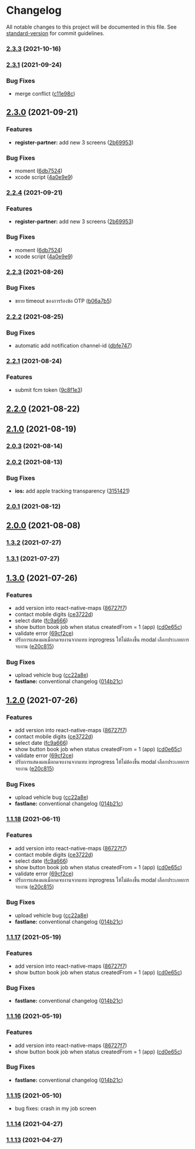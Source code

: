 # Changelog

All notable changes to this project will be documented in this file. See [standard-version](https://github.com/conventional-changelog/standard-version) for commit guidelines.

### [2.3.3](https://git-codecommit.ap-southeast-1.amazonaws.com///compare/v2.3.2...v2.3.3) (2021-10-16)

### [2.3.1](https://git-codecommit.ap-southeast-1.amazonaws.com///compare/v2.3.0...v2.3.1) (2021-09-24)


### Bug Fixes

* merge conflict ([c11e98c](https://git-codecommit.ap-southeast-1.amazonaws.com///commit/c11e98c86a8bbf88b6871df20915b7a893f53970))

## [2.3.0](https://git-codecommit.ap-southeast-1.amazonaws.com///compare/v2.2.3...v2.3.0) (2021-09-21)


### Features

* **register-partner:** add new 3 screens ([2b69953](https://git-codecommit.ap-southeast-1.amazonaws.com///commit/2b69953aecfcdb00cdf86b45c76664115f8d5f80))


### Bug Fixes

* moment ([6db7524](https://git-codecommit.ap-southeast-1.amazonaws.com///commit/6db7524c5ffe9c0b27c52b603ee541c9df370e87))
* xcode script ([4a0e9e9](https://git-codecommit.ap-southeast-1.amazonaws.com///commit/4a0e9e993f2eb4bf23c3b79833a92e2bbd255a31))

### [2.2.4](https://git-codecommit.ap-southeast-1.amazonaws.com///compare/v2.2.3...v2.2.4) (2021-09-21)


### Features

* **register-partner:** add new 3 screens ([2b69953](https://git-codecommit.ap-southeast-1.amazonaws.com///commit/2b69953aecfcdb00cdf86b45c76664115f8d5f80))


### Bug Fixes

* moment ([6db7524](https://git-codecommit.ap-southeast-1.amazonaws.com///commit/6db7524c5ffe9c0b27c52b603ee541c9df370e87))
* xcode script ([4a0e9e9](https://git-codecommit.ap-southeast-1.amazonaws.com///commit/4a0e9e993f2eb4bf23c3b79833a92e2bbd255a31))

### [2.2.3](https://git-codecommit.ap-southeast-1.amazonaws.com///compare/v2.2.2...v2.2.3) (2021-08-26)


### Bug Fixes

* ขยาย timeout ของการร้องข้อ OTP ([b06a7b5](https://git-codecommit.ap-southeast-1.amazonaws.com///commit/b06a7b546a298740e8909a1d9c674b1c21d80480))

### [2.2.2](https://git-codecommit.ap-southeast-1.amazonaws.com///compare/v2.2.1...v2.2.2) (2021-08-25)


### Bug Fixes

* automatic add notification channel-id ([dbfe747](https://git-codecommit.ap-southeast-1.amazonaws.com///commit/dbfe74788e85b8c801b34746d916d95e31ef8540))

### [2.2.1](https://git-codecommit.ap-southeast-1.amazonaws.com///compare/v2.1.0...v2.2.1) (2021-08-24)


### Features

* submit fcm token ([9c8f1e3](https://git-codecommit.ap-southeast-1.amazonaws.com///commit/9c8f1e327abff486f5006fc548de2b64a7541d60))

## [2.2.0](https://git-codecommit.ap-southeast-1.amazonaws.com///compare/v2.1.0...v2.2.0) (2021-08-22)

## [2.1.0](https://git-codecommit.ap-southeast-1.amazonaws.com///compare/v2.0.4...v2.1.0) (2021-08-19)

### [2.0.3](https://git-codecommit.ap-southeast-1.amazonaws.com///compare/v2.0.2...v2.0.3) (2021-08-14)

### [2.0.2](https://git-codecommit.ap-southeast-1.amazonaws.com///compare/v2.0.1...v2.0.2) (2021-08-13)


### Bug Fixes

* **ios:** add apple tracking transparency ([3151421](https://git-codecommit.ap-southeast-1.amazonaws.com///commit/3151421da72e4a6f7dfdcb84e01a49ded965136f))

### [2.0.1](https://git-codecommit.ap-southeast-1.amazonaws.com///compare/v1.2.0...v2.0.1) (2021-08-12)

## [2.0.0](https://git-codecommit.ap-southeast-1.amazonaws.com///compare/v1.2.0...v2.0.0) (2021-08-08)

### [1.3.2](https://git-codecommit.ap-southeast-1.amazonaws.com///compare/v1.2.0...v1.3.2) (2021-07-27)

### [1.3.1](https://git-codecommit.ap-southeast-1.amazonaws.com///compare/v1.2.0...v1.3.1) (2021-07-27)

## [1.3.0](https://git-codecommit.ap-southeast-1.amazonaws.com///compare/v1.1.15...v1.3.0) (2021-07-26)


### Features

* add version into react-native-maps ([86727f7](https://git-codecommit.ap-southeast-1.amazonaws.com///commit/86727f7b9be9f98999544ceb6a24b868eaba2681))
* contact mobile digits ([ce3722d](https://git-codecommit.ap-southeast-1.amazonaws.com///commit/ce3722d9cdc73e69039cddcee826337ec4876607))
* select date ([fc9a666](https://git-codecommit.ap-southeast-1.amazonaws.com///commit/fc9a666375027638d2da3ff2f3b7adf98c93a379))
* show button book job when status createdFrom = 1 (app) ([cd0e65c](https://git-codecommit.ap-southeast-1.amazonaws.com///commit/cd0e65c10c9d677d7edd3bcdccab988b8d6cd4b1))
* validate error ([69cf2ce](https://git-codecommit.ap-southeast-1.amazonaws.com///commit/69cf2ced60aab4cbf572950e708f9cb7e53d4f3c))
* ปรับการแสดงผลเมื่อกดจบงานจากแทบ inprogress ให้ไม่ต้องขึ้น modal เลือกประเภทการจบงาน ([e20c815](https://git-codecommit.ap-southeast-1.amazonaws.com///commit/e20c815dfe8b0d72701f091de80b57452a49b66a))


### Bug Fixes

* upload vehicle bug ([cc22a8e](https://git-codecommit.ap-southeast-1.amazonaws.com///commit/cc22a8e34b4550433f6db894b7b3721f38de2cce))
* **fastlane:** conventional changelog ([014b21c](https://git-codecommit.ap-southeast-1.amazonaws.com///commit/014b21cf8c3e8055e8ea9da588aa8f9dd778beca))

## [1.2.0](https://git-codecommit.ap-southeast-1.amazonaws.com///compare/v1.1.15...v1.2.0) (2021-07-26)


### Features

* add version into react-native-maps ([86727f7](https://git-codecommit.ap-southeast-1.amazonaws.com///commit/86727f7b9be9f98999544ceb6a24b868eaba2681))
* contact mobile digits ([ce3722d](https://git-codecommit.ap-southeast-1.amazonaws.com///commit/ce3722d9cdc73e69039cddcee826337ec4876607))
* select date ([fc9a666](https://git-codecommit.ap-southeast-1.amazonaws.com///commit/fc9a666375027638d2da3ff2f3b7adf98c93a379))
* show button book job when status createdFrom = 1 (app) ([cd0e65c](https://git-codecommit.ap-southeast-1.amazonaws.com///commit/cd0e65c10c9d677d7edd3bcdccab988b8d6cd4b1))
* validate error ([69cf2ce](https://git-codecommit.ap-southeast-1.amazonaws.com///commit/69cf2ced60aab4cbf572950e708f9cb7e53d4f3c))
* ปรับการแสดงผลเมื่อกดจบงานจากแทบ inprogress ให้ไม่ต้องขึ้น modal เลือกประเภทการจบงาน ([e20c815](https://git-codecommit.ap-southeast-1.amazonaws.com///commit/e20c815dfe8b0d72701f091de80b57452a49b66a))


### Bug Fixes

* upload vehicle bug ([cc22a8e](https://git-codecommit.ap-southeast-1.amazonaws.com///commit/cc22a8e34b4550433f6db894b7b3721f38de2cce))
* **fastlane:** conventional changelog ([014b21c](https://git-codecommit.ap-southeast-1.amazonaws.com///commit/014b21cf8c3e8055e8ea9da588aa8f9dd778beca))

### [1.1.18](https://git-codecommit.ap-southeast-1.amazonaws.com///compare/v1.1.15...v1.1.18) (2021-06-11)


### Features

* add version into react-native-maps ([86727f7](https://git-codecommit.ap-southeast-1.amazonaws.com///commit/86727f7b9be9f98999544ceb6a24b868eaba2681))
* contact mobile digits ([ce3722d](https://git-codecommit.ap-southeast-1.amazonaws.com///commit/ce3722d9cdc73e69039cddcee826337ec4876607))
* select date ([fc9a666](https://git-codecommit.ap-southeast-1.amazonaws.com///commit/fc9a666375027638d2da3ff2f3b7adf98c93a379))
* show button book job when status createdFrom = 1 (app) ([cd0e65c](https://git-codecommit.ap-southeast-1.amazonaws.com///commit/cd0e65c10c9d677d7edd3bcdccab988b8d6cd4b1))
* validate error ([69cf2ce](https://git-codecommit.ap-southeast-1.amazonaws.com///commit/69cf2ced60aab4cbf572950e708f9cb7e53d4f3c))
* ปรับการแสดงผลเมื่อกดจบงานจากแทบ inprogress ให้ไม่ต้องขึ้น modal เลือกประเภทการจบงาน ([e20c815](https://git-codecommit.ap-southeast-1.amazonaws.com///commit/e20c815dfe8b0d72701f091de80b57452a49b66a))


### Bug Fixes

* upload vehicle bug ([cc22a8e](https://git-codecommit.ap-southeast-1.amazonaws.com///commit/cc22a8e34b4550433f6db894b7b3721f38de2cce))
* **fastlane:** conventional changelog ([014b21c](https://git-codecommit.ap-southeast-1.amazonaws.com///commit/014b21cf8c3e8055e8ea9da588aa8f9dd778beca))

### [1.1.17](https://git-codecommit.ap-southeast-1.amazonaws.com///compare/v1.1.15...v1.1.17) (2021-05-19)


### Features

* add version into react-native-maps ([86727f7](https://git-codecommit.ap-southeast-1.amazonaws.com///commit/86727f7b9be9f98999544ceb6a24b868eaba2681))
* show button book job when status createdFrom = 1 (app) ([cd0e65c](https://git-codecommit.ap-southeast-1.amazonaws.com///commit/cd0e65c10c9d677d7edd3bcdccab988b8d6cd4b1))


### Bug Fixes

* **fastlane:** conventional changelog ([014b21c](https://git-codecommit.ap-southeast-1.amazonaws.com///commit/014b21cf8c3e8055e8ea9da588aa8f9dd778beca))

### [1.1.16](https://git-codecommit.ap-southeast-1.amazonaws.com///compare/v1.1.15...v1.1.16) (2021-05-19)


### Features

* add version into react-native-maps ([86727f7](https://git-codecommit.ap-southeast-1.amazonaws.com///commit/86727f7b9be9f98999544ceb6a24b868eaba2681))
* show button book job when status createdFrom = 1 (app) ([cd0e65c](https://git-codecommit.ap-southeast-1.amazonaws.com///commit/cd0e65c10c9d677d7edd3bcdccab988b8d6cd4b1))


### Bug Fixes

* **fastlane:** conventional changelog ([014b21c](https://git-codecommit.ap-southeast-1.amazonaws.com///commit/014b21cf8c3e8055e8ea9da588aa8f9dd778beca))

### [1.1.15](https://git-codecommit.ap-southeast-1.amazonaws.com///compare/v1.1.14...v1.1.15) (2021-05-10)

* bug fixes: crash in my job screen

### [1.1.14](https://git-codecommit.ap-southeast-1.amazonaws.com///compare/v1.1.13...v1.1.14) (2021-04-27)

### [1.1.13](https://git-codecommit.ap-southeast-1.amazonaws.com///compare/v1.1.12...v1.1.13) (2021-04-27)
